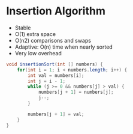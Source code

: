 Insertion Algorithm
========================
- Stable
- O(1) extra space
- O(n2) comparisons and swaps
- Adaptive: O(n) time when nearly sorted
- Very low overhead

```java
void insertionSort(int [] numbers) {
    for(int i = 1; i < numbers.length; i++) {
        int val = numbers[i];
        int j = i - 1;
        while (j >= 0 && numbers[j] > val) {
            numbers[j + 1] = numbers[j];
            j--;
        }

        numbers[j + 1] = val;
    }
}
```